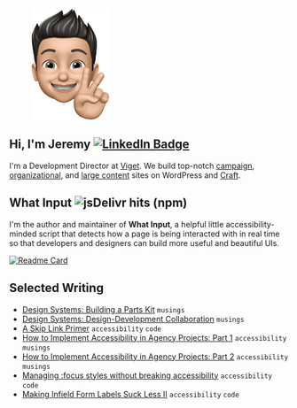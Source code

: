 <figure><img src="assets/images/mimoji.png" width="140"></figure>

## Hi, I'm Jeremy <a href="https://www.linkedin.com/in/ten1seven/"><img src="https://img.shields.io/badge/LinkedIn-blue?style=?style=flat-square&logo=appveyor&logo=linkedin&logoColor=white" alt="LinkedIn Badge"></a>

I'm a Development Director at <a href="https://www.viget.com/about/team/jfields/">Viget</a>. We build top-notch <a href="https://www.viget.com/project-type/campaign-sites/">campaign</a>, <a href="https://www.viget.com/project-type/organizational-websites/">organizational</a>, and <a href="https://www.viget.com/project-type/large-content-sites/">large content</a> sites on WordPress and <a href="https://www.viget.com/services/craft-cms/">Craft</a>.

<!--Viget is hiring! Check out our <a href="https://www.viget.com/careers/">career listings</a> to find out more.-->

## What Input ![jsDelivr hits (npm)](https://img.shields.io/jsdelivr/npm/hw/what-input)

I'm the author and maintainer of <strong>What Input</strong>, a helpful little accessibility-minded script that detects how a page is being interacted with in real time so that developers and designers can build more useful and beautiful UIs.

[![Readme Card](https://github-readme-stats.vercel.app/api/pin/?username=ten1seven&repo=what-input)](https://github.com/ten1seven/what-input)

## Selected Writing

* [Design Systems: Building a Parts Kit](https://www.viget.com/articles/design-systems-building-a-parts-kit/) `musings`
* [Design Systems: Design-Development Collaboration](https://www.viget.com/articles/design-systems-design-development-collaboration/) `musings`
* [A Skip Link Primer](https://www.viget.com/articles/skip-link-primer/) `accessibility` `code`
* [How to Implement Accessibility in Agency Projects: Part 1](https://www.viget.com/articles/how-to-implement-accessibility-in-agency-projects-part-1/) `accessibility` `musings`
* [How to Implement Accessibility in Agency Projects: Part 2](https://www.viget.com/articles/how-to-implement-accessibility-in-agency-projects-part-2/) `accessibility` `musings`
* [Managing :focus styles without breaking accessibility](https://www.viget.com/articles/managing-focus-styles-without-breaking-accessibility/) `accessibility` `code`
* [Making Infield Form Labels Suck Less II](https://www.viget.com/articles/making-infield-form-labels-suck-less-2/) `accessibility` `code`
